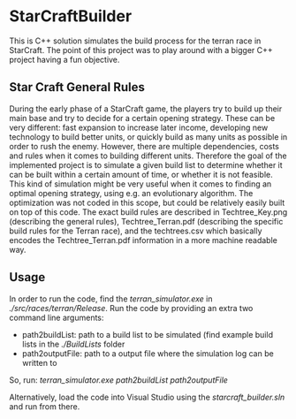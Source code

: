 # StarCraftBuilder

This is C++ solution simulates the build process for the terran race in StarCraft. The point of this project was to play around with a bigger C++ project having a fun objective.

## Star Craft General Rules

During the early phase of a StarCraft game, the players try to build up their main base and try to decide for a certain opening strategy. These can be very different: fast expansion to increase later income, developing new technology to build better units, or quickly build as many units as possible in order to rush the enemy. However, there are multiple dependencies, costs and rules when it comes to building different units. Therefore the goal of the implemented project is to simulate a given build list to determine whether it can be built within a certain amount of time, or whether it is not feasible. This kind of simulation might be very useful when it comes to finding an optimal opening strategy, using e.g. an evolutionary algorithm. The optimization was not coded in this scope, but could be relatively easily built on top of this code.
The exact build rules are described in Techtree_Key.png (describing the general rules), Techtree_Terran.pdf (describing the specific build rules for the Terran race), and the techtrees.csv which basically encodes the Techtree_Terran.pdf information in a more machine readable way.

## Usage

In order to run the code, find the *terran_simulator.exe* in *./src/races/terran/Release*. Run the code by providing an extra two command line arguments:
  - path2buildList: path to a build list to be simulated (find example build lists in the *./BuildLists* folder
  - path2outputFile: path to a output file where the simulation log can be written to
  
So, run: *terran_simulator.exe path2buildList path2outputFile*

Alternatively, load the code into Visual Studio using the *starcraft_builder.sln* and run from there.
